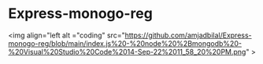 # Express-monogo-reg
<img align="left alt ="coding" src="https://github.com/amjadbilal/Express-monogo-reg/blob/main/index.js%20-%20node%20%2Bmongodb%20-%20Visual%20Studio%20Code%2014-Sep-22%2011_58_20%20PM.png" >
